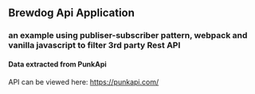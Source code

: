 ## Brewdog Api Application

### an example using publiser-subscriber pattern, webpack and vanilla javascript to filter 3rd party Rest API

#### Data extracted from PunkApi

API can be viewed here: https://punkapi.com/

